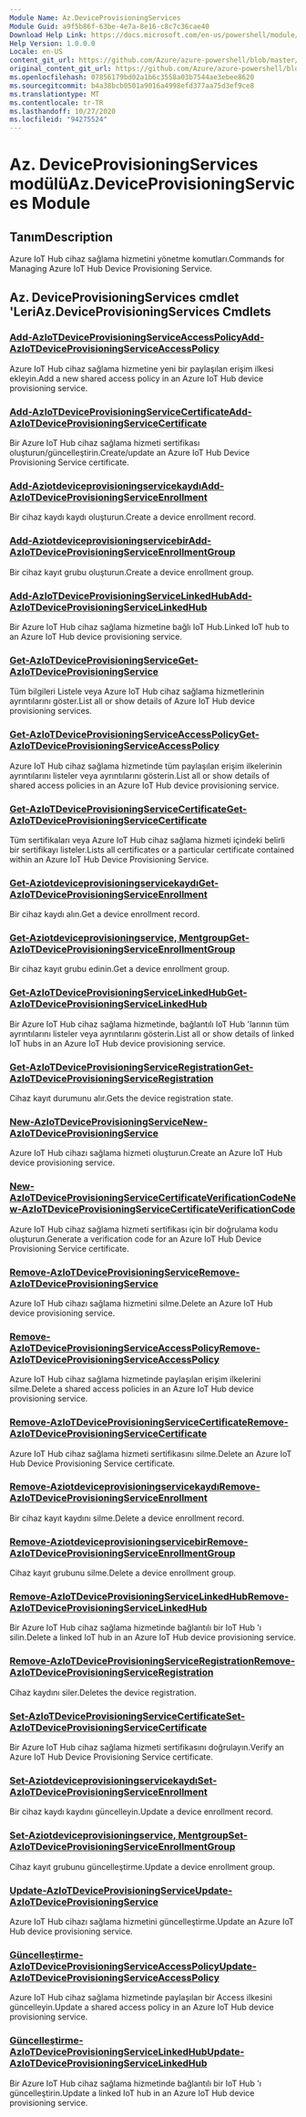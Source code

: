```yaml
---
Module Name: Az.DeviceProvisioningServices
Module Guid: a9f5b86f-63be-4e7a-8e16-c8c7c36cae40
Download Help Link: https://docs.microsoft.com/en-us/powershell/module/az.deviceprovisioningservices
Help Version: 1.0.0.0
Locale: en-US
content_git_url: https://github.com/Azure/azure-powershell/blob/master/src/DeviceProvisioningServices/DeviceProvisioningServices/help/Az.DeviceProvisioningServices.md
original_content_git_url: https://github.com/Azure/azure-powershell/blob/master/src/DeviceProvisioningServices/DeviceProvisioningServices/help/Az.DeviceProvisioningServices.md
ms.openlocfilehash: 07856179bd02a1b6c3558a03b7544ae3ebee8620
ms.sourcegitcommit: b4a38bcb0501a9016a4998efd377aa75d3ef9ce8
ms.translationtype: MT
ms.contentlocale: tr-TR
ms.lasthandoff: 10/27/2020
ms.locfileid: "94275524"
---
```

# <span data-ttu-id="c8e26-101">Az. DeviceProvisioningServices modülü</span><span class="sxs-lookup"><span data-stu-id="c8e26-101">Az.DeviceProvisioningServices Module</span></span>
## <span data-ttu-id="c8e26-102">Tanım</span><span class="sxs-lookup"><span data-stu-id="c8e26-102">Description</span></span>
<span data-ttu-id="c8e26-103">Azure IoT Hub cihaz sağlama hizmetini yönetme komutları.</span><span class="sxs-lookup"><span data-stu-id="c8e26-103">Commands for Managing Azure IoT Hub Device Provisioning Service.</span></span>

## <span data-ttu-id="c8e26-104">Az. DeviceProvisioningServices cmdlet 'Leri</span><span class="sxs-lookup"><span data-stu-id="c8e26-104">Az.DeviceProvisioningServices Cmdlets</span></span>
### [<span data-ttu-id="c8e26-105">Add-AzIoTDeviceProvisioningServiceAccessPolicy</span><span class="sxs-lookup"><span data-stu-id="c8e26-105">Add-AzIoTDeviceProvisioningServiceAccessPolicy</span></span>](Add-AzIoTDeviceProvisioningServiceAccessPolicy.md)
<span data-ttu-id="c8e26-106">Azure IoT Hub cihaz sağlama hizmetine yeni bir paylaşılan erişim ilkesi ekleyin.</span><span class="sxs-lookup"><span data-stu-id="c8e26-106">Add a new shared access policy in an Azure IoT Hub device provisioning service.</span></span>

### [<span data-ttu-id="c8e26-107">Add-AzIoTDeviceProvisioningServiceCertificate</span><span class="sxs-lookup"><span data-stu-id="c8e26-107">Add-AzIoTDeviceProvisioningServiceCertificate</span></span>](Add-AzIoTDeviceProvisioningServiceCertificate.md)
<span data-ttu-id="c8e26-108">Bir Azure IoT Hub cihaz sağlama hizmeti sertifikası oluşturun/güncelleştirin.</span><span class="sxs-lookup"><span data-stu-id="c8e26-108">Create/update an Azure IoT Hub Device Provisioning Service certificate.</span></span>

### [<span data-ttu-id="c8e26-109">Add-Aziotdeviceprovisioningservicekaydı</span><span class="sxs-lookup"><span data-stu-id="c8e26-109">Add-AzIoTDeviceProvisioningServiceEnrollment</span></span>](Add-AzIoTDeviceProvisioningServiceEnrollment.md)
<span data-ttu-id="c8e26-110">Bir cihaz kaydı kaydı oluşturun.</span><span class="sxs-lookup"><span data-stu-id="c8e26-110">Create a device enrollment record.</span></span>

### [<span data-ttu-id="c8e26-111">Add-Aziotdeviceprovisioningservicebir</span><span class="sxs-lookup"><span data-stu-id="c8e26-111">Add-AzIoTDeviceProvisioningServiceEnrollmentGroup</span></span>](Add-AzIoTDeviceProvisioningServiceEnrollmentGroup.md)
<span data-ttu-id="c8e26-112">Bir cihaz kayıt grubu oluşturun.</span><span class="sxs-lookup"><span data-stu-id="c8e26-112">Create a device enrollment group.</span></span>

### [<span data-ttu-id="c8e26-113">Add-AzIoTDeviceProvisioningServiceLinkedHub</span><span class="sxs-lookup"><span data-stu-id="c8e26-113">Add-AzIoTDeviceProvisioningServiceLinkedHub</span></span>](Add-AzIoTDeviceProvisioningServiceLinkedHub.md)
<span data-ttu-id="c8e26-114">Bir Azure IoT Hub cihaz sağlama hizmetine bağlı IoT Hub.</span><span class="sxs-lookup"><span data-stu-id="c8e26-114">Linked IoT hub to an Azure IoT Hub device provisioning service.</span></span>

### [<span data-ttu-id="c8e26-115">Get-AzIoTDeviceProvisioningService</span><span class="sxs-lookup"><span data-stu-id="c8e26-115">Get-AzIoTDeviceProvisioningService</span></span>](Get-AzIoTDeviceProvisioningService.md)
<span data-ttu-id="c8e26-116">Tüm bilgileri Listele veya Azure IoT Hub cihaz sağlama hizmetlerinin ayrıntılarını göster.</span><span class="sxs-lookup"><span data-stu-id="c8e26-116">List all or show details of Azure IoT Hub device provisioning services.</span></span>

### [<span data-ttu-id="c8e26-117">Get-AzIoTDeviceProvisioningServiceAccessPolicy</span><span class="sxs-lookup"><span data-stu-id="c8e26-117">Get-AzIoTDeviceProvisioningServiceAccessPolicy</span></span>](Get-AzIoTDeviceProvisioningServiceAccessPolicy.md)
<span data-ttu-id="c8e26-118">Azure IoT Hub cihaz sağlama hizmetinde tüm paylaşılan erişim ilkelerinin ayrıntılarını listeler veya ayrıntılarını gösterin.</span><span class="sxs-lookup"><span data-stu-id="c8e26-118">List all or show details of shared access policies in an Azure IoT Hub device provisioning service.</span></span>

### [<span data-ttu-id="c8e26-119">Get-AzIoTDeviceProvisioningServiceCertificate</span><span class="sxs-lookup"><span data-stu-id="c8e26-119">Get-AzIoTDeviceProvisioningServiceCertificate</span></span>](Get-AzIoTDeviceProvisioningServiceCertificate.md)
<span data-ttu-id="c8e26-120">Tüm sertifikaları veya Azure IoT Hub cihaz sağlama hizmeti içindeki belirli bir sertifikayı listeler.</span><span class="sxs-lookup"><span data-stu-id="c8e26-120">Lists all certificates or a particular certificate contained within an Azure IoT Hub Device Provisioning Service.</span></span>

### [<span data-ttu-id="c8e26-121">Get-Aziotdeviceprovisioningservicekaydı</span><span class="sxs-lookup"><span data-stu-id="c8e26-121">Get-AzIoTDeviceProvisioningServiceEnrollment</span></span>](Get-AzIoTDeviceProvisioningServiceEnrollment.md)
<span data-ttu-id="c8e26-122">Bir cihaz kaydı alın.</span><span class="sxs-lookup"><span data-stu-id="c8e26-122">Get a device enrollment record.</span></span>

### [<span data-ttu-id="c8e26-123">Get-Aziotdeviceprovisioningservice, Mentgroup</span><span class="sxs-lookup"><span data-stu-id="c8e26-123">Get-AzIoTDeviceProvisioningServiceEnrollmentGroup</span></span>](Get-AzIoTDeviceProvisioningServiceEnrollmentGroup.md)
<span data-ttu-id="c8e26-124">Bir cihaz kayıt grubu edinin.</span><span class="sxs-lookup"><span data-stu-id="c8e26-124">Get a device enrollment group.</span></span>

### [<span data-ttu-id="c8e26-125">Get-AzIoTDeviceProvisioningServiceLinkedHub</span><span class="sxs-lookup"><span data-stu-id="c8e26-125">Get-AzIoTDeviceProvisioningServiceLinkedHub</span></span>](Get-AzIoTDeviceProvisioningServiceLinkedHub.md)
<span data-ttu-id="c8e26-126">Bir Azure IoT Hub cihaz sağlama hizmetinde, bağlantılı IoT Hub 'larının tüm ayrıntılarını listeler veya ayrıntılarını gösterin.</span><span class="sxs-lookup"><span data-stu-id="c8e26-126">List all or show details of linked IoT hubs in an Azure IoT Hub device provisioning service.</span></span>

### [<span data-ttu-id="c8e26-127">Get-AzIoTDeviceProvisioningServiceRegistration</span><span class="sxs-lookup"><span data-stu-id="c8e26-127">Get-AzIoTDeviceProvisioningServiceRegistration</span></span>](Get-AzIoTDeviceProvisioningServiceRegistration.md)
<span data-ttu-id="c8e26-128">Cihaz kayıt durumunu alır.</span><span class="sxs-lookup"><span data-stu-id="c8e26-128">Gets the device registration state.</span></span>

### [<span data-ttu-id="c8e26-129">New-AzIoTDeviceProvisioningService</span><span class="sxs-lookup"><span data-stu-id="c8e26-129">New-AzIoTDeviceProvisioningService</span></span>](New-AzIoTDeviceProvisioningService.md)
<span data-ttu-id="c8e26-130">Azure IoT Hub cihazı sağlama hizmeti oluşturun.</span><span class="sxs-lookup"><span data-stu-id="c8e26-130">Create an Azure IoT Hub device provisioning service.</span></span>

### [<span data-ttu-id="c8e26-131">New-AzIoTDeviceProvisioningServiceCertificateVerificationCode</span><span class="sxs-lookup"><span data-stu-id="c8e26-131">New-AzIoTDeviceProvisioningServiceCertificateVerificationCode</span></span>](New-AzIoTDeviceProvisioningServiceCertificateVerificationCode.md)
<span data-ttu-id="c8e26-132">Azure IoT Hub cihaz sağlama hizmeti sertifikası için bir doğrulama kodu oluşturun.</span><span class="sxs-lookup"><span data-stu-id="c8e26-132">Generate a verification code for an Azure IoT Hub Device Provisioning Service certificate.</span></span>

### [<span data-ttu-id="c8e26-133">Remove-AzIoTDeviceProvisioningService</span><span class="sxs-lookup"><span data-stu-id="c8e26-133">Remove-AzIoTDeviceProvisioningService</span></span>](Remove-AzIoTDeviceProvisioningService.md)
<span data-ttu-id="c8e26-134">Azure IoT Hub cihazı sağlama hizmetini silme.</span><span class="sxs-lookup"><span data-stu-id="c8e26-134">Delete an Azure IoT Hub device provisioning service.</span></span>

### [<span data-ttu-id="c8e26-135">Remove-AzIoTDeviceProvisioningServiceAccessPolicy</span><span class="sxs-lookup"><span data-stu-id="c8e26-135">Remove-AzIoTDeviceProvisioningServiceAccessPolicy</span></span>](Remove-AzIoTDeviceProvisioningServiceAccessPolicy.md)
<span data-ttu-id="c8e26-136">Azure IoT Hub cihaz sağlama hizmetinde paylaşılan erişim ilkelerini silme.</span><span class="sxs-lookup"><span data-stu-id="c8e26-136">Delete a shared access policies in an Azure IoT Hub device provisioning service.</span></span>

### [<span data-ttu-id="c8e26-137">Remove-AzIoTDeviceProvisioningServiceCertificate</span><span class="sxs-lookup"><span data-stu-id="c8e26-137">Remove-AzIoTDeviceProvisioningServiceCertificate</span></span>](Remove-AzIoTDeviceProvisioningServiceCertificate.md)
<span data-ttu-id="c8e26-138">Azure IoT Hub cihaz sağlama hizmeti sertifikasını silme.</span><span class="sxs-lookup"><span data-stu-id="c8e26-138">Delete an Azure IoT Hub Device Provisioning Service certificate.</span></span>

### [<span data-ttu-id="c8e26-139">Remove-Aziotdeviceprovisioningservicekaydı</span><span class="sxs-lookup"><span data-stu-id="c8e26-139">Remove-AzIoTDeviceProvisioningServiceEnrollment</span></span>](Remove-AzIoTDeviceProvisioningServiceEnrollment.md)
<span data-ttu-id="c8e26-140">Bir cihaz kayıt kaydını silme.</span><span class="sxs-lookup"><span data-stu-id="c8e26-140">Delete a device enrollment record.</span></span>

### [<span data-ttu-id="c8e26-141">Remove-Aziotdeviceprovisioningservicebir</span><span class="sxs-lookup"><span data-stu-id="c8e26-141">Remove-AzIoTDeviceProvisioningServiceEnrollmentGroup</span></span>](Remove-AzIoTDeviceProvisioningServiceEnrollmentGroup.md)
<span data-ttu-id="c8e26-142">Cihaz kayıt grubunu silme.</span><span class="sxs-lookup"><span data-stu-id="c8e26-142">Delete a device enrollment group.</span></span>

### [<span data-ttu-id="c8e26-143">Remove-AzIoTDeviceProvisioningServiceLinkedHub</span><span class="sxs-lookup"><span data-stu-id="c8e26-143">Remove-AzIoTDeviceProvisioningServiceLinkedHub</span></span>](Remove-AzIoTDeviceProvisioningServiceLinkedHub.md)
<span data-ttu-id="c8e26-144">Bir Azure IoT Hub cihaz sağlama hizmetinde bağlantılı bir IoT Hub 'ı silin.</span><span class="sxs-lookup"><span data-stu-id="c8e26-144">Delete a linked IoT hub in an Azure IoT Hub device provisioning service.</span></span>

### [<span data-ttu-id="c8e26-145">Remove-AzIoTDeviceProvisioningServiceRegistration</span><span class="sxs-lookup"><span data-stu-id="c8e26-145">Remove-AzIoTDeviceProvisioningServiceRegistration</span></span>](Remove-AzIoTDeviceProvisioningServiceRegistration.md)
<span data-ttu-id="c8e26-146">Cihaz kaydını siler.</span><span class="sxs-lookup"><span data-stu-id="c8e26-146">Deletes the device registration.</span></span>

### [<span data-ttu-id="c8e26-147">Set-AzIoTDeviceProvisioningServiceCertificate</span><span class="sxs-lookup"><span data-stu-id="c8e26-147">Set-AzIoTDeviceProvisioningServiceCertificate</span></span>](Set-AzIoTDeviceProvisioningServiceCertificate.md)
<span data-ttu-id="c8e26-148">Bir Azure IoT Hub cihaz sağlama hizmeti sertifikasını doğrulayın.</span><span class="sxs-lookup"><span data-stu-id="c8e26-148">Verify an Azure IoT Hub Device Provisioning Service certificate.</span></span>

### [<span data-ttu-id="c8e26-149">Set-Aziotdeviceprovisioningservicekaydı</span><span class="sxs-lookup"><span data-stu-id="c8e26-149">Set-AzIoTDeviceProvisioningServiceEnrollment</span></span>](Set-AzIoTDeviceProvisioningServiceEnrollment.md)
<span data-ttu-id="c8e26-150">Bir cihaz kaydı kaydını güncelleyin.</span><span class="sxs-lookup"><span data-stu-id="c8e26-150">Update a device enrollment record.</span></span>

### [<span data-ttu-id="c8e26-151">Set-Aziotdeviceprovisioningservice, Mentgroup</span><span class="sxs-lookup"><span data-stu-id="c8e26-151">Set-AzIoTDeviceProvisioningServiceEnrollmentGroup</span></span>](Set-AzIoTDeviceProvisioningServiceEnrollmentGroup.md)
<span data-ttu-id="c8e26-152">Cihaz kayıt grubunu güncelleştirme.</span><span class="sxs-lookup"><span data-stu-id="c8e26-152">Update a device enrollment group.</span></span>

### [<span data-ttu-id="c8e26-153">Update-AzIoTDeviceProvisioningService</span><span class="sxs-lookup"><span data-stu-id="c8e26-153">Update-AzIoTDeviceProvisioningService</span></span>](Update-AzIoTDeviceProvisioningService.md)
<span data-ttu-id="c8e26-154">Azure IoT Hub cihazı sağlama hizmetini güncelleştirme.</span><span class="sxs-lookup"><span data-stu-id="c8e26-154">Update an Azure IoT Hub device provisioning service.</span></span>

### [<span data-ttu-id="c8e26-155">Güncelleştirme-AzIoTDeviceProvisioningServiceAccessPolicy</span><span class="sxs-lookup"><span data-stu-id="c8e26-155">Update-AzIoTDeviceProvisioningServiceAccessPolicy</span></span>](Update-AzIoTDeviceProvisioningServiceAccessPolicy.md)
<span data-ttu-id="c8e26-156">Azure IoT Hub cihaz sağlama hizmetinde paylaşılan bir Access ilkesini güncelleyin.</span><span class="sxs-lookup"><span data-stu-id="c8e26-156">Update a shared access policy in an Azure IoT Hub device provisioning service.</span></span>

### [<span data-ttu-id="c8e26-157">Güncelleştirme-AzIoTDeviceProvisioningServiceLinkedHub</span><span class="sxs-lookup"><span data-stu-id="c8e26-157">Update-AzIoTDeviceProvisioningServiceLinkedHub</span></span>](Update-AzIoTDeviceProvisioningServiceLinkedHub.md)
<span data-ttu-id="c8e26-158">Bir Azure IoT Hub cihaz sağlama hizmetinde bağlantılı bir IoT Hub 'ı güncelleştirin.</span><span class="sxs-lookup"><span data-stu-id="c8e26-158">Update a linked IoT hub in an Azure IoT Hub device provisioning service.</span></span>

